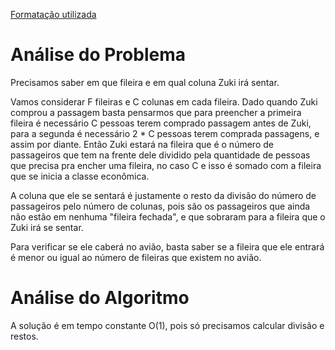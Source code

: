 [Formatação utilizada](https://katex.org/docs/supported.html)
# Análise do Problema
Precisamos saber em que fileira e em qual coluna Zuki irá sentar. 

Vamos considerar F fileiras e C colunas em cada fileira. Dado quando Zuki comprou a passagem basta pensarmos que para preencher a primeira fileira é necessário C pessoas terem comprado passagem antes de Zuki, para a segunda é necessário 2 * C pessoas terem comprada passagens, e assim por diante. Então Zuki estará na fileira que é o número de passageiros que tem na frente dele dividido pela quantidade de pessoas que precisa pra encher uma fileira, no caso C e isso é somado com a fileira que se inicia a classe econômica. 

A coluna que ele se sentará é justamente o resto da divisão do número de passageiros pelo número de colunas, pois são os passageiros que ainda não estão em nenhuma "fileira fechada", e que sobraram para a fileira que o Zuki irá se sentar. 

Para verificar se ele caberá no avião, basta saber se a fileira que ele entrará é menor ou igual ao número de fileiras que existem no avião. 

# Análise do Algoritmo

A solução é em tempo constante O(1), pois só precisamos calcular divisão e restos. 